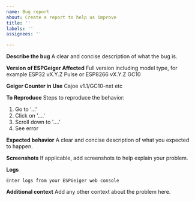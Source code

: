 ```yaml
---
name: Bug report
about: Create a report to help us improve
title: ''
labels: ''
assignees: ''

---
```


**Describe the bug**
A clear and concise description of what the bug is.

**Version of ESPGeiger Affected**
Full version including model type, for example ESP32 vX.Y.Z Pulse or ESP8266 vX.Y.Z GC10

**Geiger Counter in Use**
Cajoe v1.1/GC10-nxt etc

**To Reproduce**
Steps to reproduce the behavior:
1. Go to '...'
2. Click on '....'
3. Scroll down to '....'
4. See error

**Expected behavior**
A clear and concise description of what you expected to happen.

**Screenshots**
If applicable, add screenshots to help explain your problem.

**Logs**
```
Enter logs from your ESPGeiger web console
```

**Additional context**
Add any other context about the problem here.
